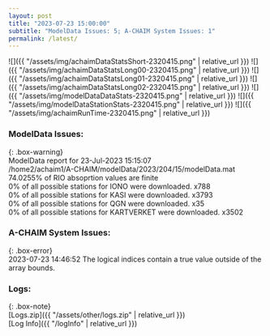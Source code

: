 ```yaml
---
layout: post
title: "2023-07-23 15:00:00"
subtitle: "ModelData Issues: 5; A-CHAIM System Issues: 1"
permalink: /latest/
---
```


![]({{ "/assets/img/achaimDataStatsShort-2320415.png" | relative_url }})
![]({{ "/assets/img/achaimDataStatsLong00-2320415.png" | relative_url }})
![]({{ "/assets/img/achaimDataStatsLong01-2320415.png" | relative_url }})
![]({{ "/assets/img/achaimDataStatsLong02-2320415.png" | relative_url }})
![]({{ "/assets/img/modelDataDataStats-2320415.png" | relative_url }})
![]({{ "/assets/img/modelDataStationStats-2320415.png" | relative_url }})
![]({{ "/assets/img/achaimRunTime-2320415.png" | relative_url }})


### ModelData Issues:  
  
{: .box-warning}  
 ModelData report for 23-Jul-2023 15:15:07   
 /home2/achaim1/A-CHAIM/modelData/2023/204/15/modelData.mat   
 74.0255% of RIO absoprtion values are finite   
 0% of all possible stations for IONO were downloaded. x788   
 0% of all possible stations for KASI were downloaded. x3793   
 0% of all possible stations for QGN were downloaded. x35   
 0% of all possible stations for KARTVERKET were downloaded. x3502   
  
### A-CHAIM System Issues:  
  
{: .box-error}  
2023-07-23 14:46:52 The logical indices contain a true value outside of the array bounds.  

### Logs:  
  
{: .box-note}  
[Logs.zip]({{ "/assets/other/logs.zip" | relative_url }})  
[Log Info]({{ "/logInfo" | relative_url }})  
